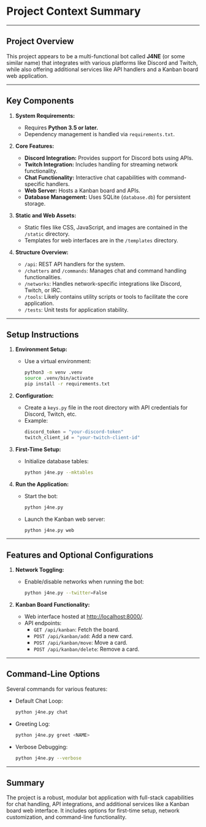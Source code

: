 # Project Context Summary

---

## **Project Overview**
This project appears to be a multi-functional bot called **J4NE** (or some similar name) that integrates with various platforms like Discord and Twitch, while also offering additional services like API handlers and a Kanban board web application.

---

## **Key Components**
1. **System Requirements:**
   - Requires **Python 3.5 or later.**
   - Dependency management is handled via `requirements.txt`.

2. **Core Features:**
   - **Discord Integration:** Provides support for Discord bots using APIs.
   - **Twitch Integration:** Includes handling for streaming network functionality.
   - **Chat Functionality:** Interactive chat capabilities with command-specific handlers.
   - **Web Server:** Hosts a Kanban board and APIs.
   - **Database Management:** Uses SQLite (`database.db`) for persistent storage.

3. **Static and Web Assets:**
   - Static files like CSS, JavaScript, and images are contained in the `/static` directory.
   - Templates for web interfaces are in the `/templates` directory.

4. **Structure Overview:**
   - `/api`: REST API handlers for the system.
   - `/chatters` and `/commands`: Manages chat and command handling functionalities.
   - `/networks`: Handles network-specific integrations like Discord, Twitch, or IRC.
   - `/tools`: Likely contains utility scripts or tools to facilitate the core application.
   - `/tests`: Unit tests for application stability.

---

## **Setup Instructions**
1. **Environment Setup:**
   - Use a virtual environment:
     ```bash
     python3 -m venv .venv
     source .venv/bin/activate
     pip install -r requirements.txt
     ```

2. **Configuration:**
   - Create a `keys.py` file in the root directory with API credentials for Discord, Twitch, etc.
   - Example:
     ```python
     discord_token = "your-discord-token"
     twitch_client_id = "your-twitch-client-id"
     ```

3. **First-Time Setup:**
   - Initialize database tables:
     ```bash
     python j4ne.py --mktables
     ```

4. **Run the Application:**
   - Start the bot:
     ```bash
     python j4ne.py
     ```
   - Launch the Kanban web server:
     ```bash
     python j4ne.py web
     ```

---

## **Features and Optional Configurations**
1. **Network Toggling:**
   - Enable/disable networks when running the bot:
     ```bash
     python j4ne.py --twitter=False
     ```

2. **Kanban Board Functionality:**
   - Web interface hosted at [http://localhost:8000/](http://localhost:8000/).
   - API endpoints:
     - `GET /api/kanban`: Fetch the board.
     - `POST /api/kanban/add`: Add a new card.
     - `POST /api/kanban/move`: Move a card.
     - `POST /api/kanban/delete`: Remove a card.

---

## **Command-Line Options**
Several commands for various features:
- Default Chat Loop:
  ```bash
  python j4ne.py chat
  ```
- Greeting Log:
  ```bash
  python j4ne.py greet <NAME>
  ```
- Verbose Debugging:
  ```bash
  python j4ne.py --verbose
  ```

---

## **Summary**
The project is a robust, modular bot application with full-stack capabilities for chat handling, API integrations, and additional services like a Kanban board web interface. It includes options for first-time setup, network customization, and command-line functionality.